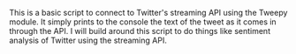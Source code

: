 This is a basic script to connect to Twitter's streaming API using the Tweepy module. It simply prints to the 
console the text of the tweet as it comes in through the API. I will build around this script to do things like 
sentiment analysis of Twitter using the streaming API.
